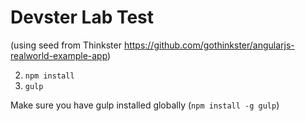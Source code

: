 # Devster Lab Test
(using seed from Thinkster https://github.com/gothinkster/angularjs-realworld-example-app)

2. `npm install`
3. `gulp`

Make sure you have gulp installed globally (`npm install -g gulp`)
